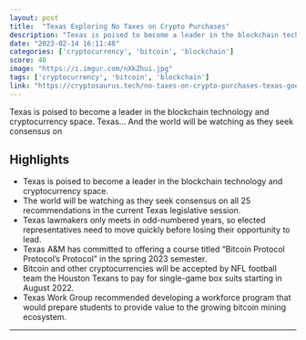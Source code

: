 ```yaml
---
layout: post
title:  "Texas Exploring No Taxes on Crypto Purchases"
description: "Texas is poised to become a leader in the blockchain technology and cryptocurrency space. Texas... And the world will be watching as they seek consensus on"
date: "2023-02-14 16:11:48"
categories: ['cryptocurrency', 'bitcoin', 'blockchain']
score: 40
image: "https://i.imgur.com/nXkZhui.jpg"
tags: ['cryptocurrency', 'bitcoin', 'blockchain']
link: "https://cryptosaurus.tech/no-taxes-on-crypto-purchases-texas-goes-big-on-digital-assets/"
---
```


Texas is poised to become a leader in the blockchain technology and cryptocurrency space. Texas... And the world will be watching as they seek consensus on

## Highlights

- Texas is poised to become a leader in the blockchain technology and cryptocurrency space.
- The world will be watching as they seek consensus on all 25 recommendations in the current Texas legislative session.
- Texas lawmakers only meets in odd-numbered years, so elected representatives need to move quickly before losing their opportunity to lead.
- Texas A&M has committed to offering a course titled “Bitcoin Protocol Protocol’s Protocol” in the spring 2023 semester.
- Bitcoin and other cryptocurrencies will be accepted by NFL football team the Houston Texans to pay for single-game box suits starting in August 2022.
- Texas Work Group recommended developing a workforce program that would prepare students to provide value to the growing bitcoin mining ecosystem.

---
